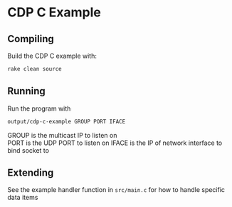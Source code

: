 # CDP C Example

## Compiling

Build the CDP C example with:
```bash
rake clean source
```

## Running

Run the program with
```bash
output/cdp-c-example GROUP PORT IFACE
```

GROUP is the multicast IP to listen on  
PORT is the UDP PORT to listen on
IFACE is the IP of network interface to bind socket to

## Extending

See the example handler function in `src/main.c` for how to handle specific data items

